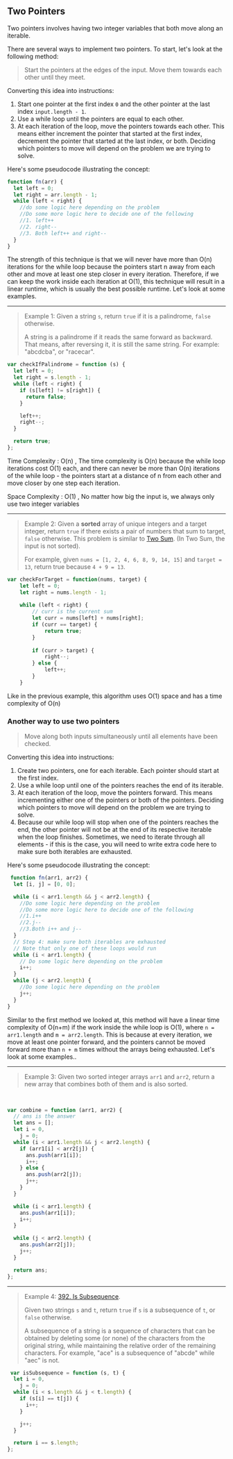 ## Two Pointers

Two pointers involves having two integer variables that both  move along an iterable. 

There are several ways to implement two pointers. To start, let's look at the following method:

> Start the pointers at the edges of the input. Move them towards each other until they meet.

Converting this idea into instructions:

1. Start one pointer at the first index `0` and the other pointer at the last index `input.length - 1`.
2. Use a while loop until the pointers are equal to each other.
3. At each iteration of the loop, move the pointers towards each other. This means either increment the pointer that started at the first  index, decrement the pointer that started at the last index, or both.  Deciding which pointers to move will depend on the problem we are trying to solve.

Here's some pseudocode illustrating the concept:

```js
function fn(arr) {
  let left = 0;
  let right = arr.length - 1;
  while (left < right) {
    //do some logic here depending on the problem
    //Do some more logic here to decide one of the following
    //1. left++
    //2. right--
    //3. Both left++ and right--
  }
}

```

The strength of this technique is that we will never have more than O(n) iterations for the while loop because the pointers start n away from each other and move at least one step closer in every  iteration. Therefore, if we can keep the work inside each iteration at O(1), this technique will result in a linear runtime, which is usually the best possible runtime. Let's look at some examples.

------

> Example 1: Given a string `s`, return `true` if it is a palindrome, `false` otherwise.
>
> A string is a palindrome if it reads the same forward as backward.  That means, after reversing it, it is still the same string. For  example: "abcdcba", or "racecar".
>     

```js
var checkIfPalindrome = function (s) {
  let left = 0;
  let right = s.length - 1;
  while (left < right) {
    if (s[left] != s[right]) {
      return false;
    }

    left++;
    right--;
  }

  return true;
};

```
Time Complexity : O(n) , The time complexity is O(n) because the while loop iterations cost O(1) each, and there can never be more than O(n) iterations of the while loop - the pointers start at a distance of n from each other and move closer by one step each iteration.

Space Complexity : O(1) , No matter how big the input is, we always only use two integer variables

------

> Example 2: Given a **sorted** array of unique integers and a target integer, return `true` if there exists a pair of numbers that sum to target, `false` otherwise. This problem is similar to [Two Sum](https://leetcode.com/problems/two-sum/). (In Two Sum, the input is not sorted).
>
> For example, given `nums = [1, 2, 4, 6, 8, 9, 14, 15]` and `target = 13`, return true because `4 + 9 = 13`.    

```js
var checkForTarget = function(nums, target) {
    let left = 0;
    let right = nums.length - 1;
    
    while (left < right) {
        // curr is the current sum
        let curr = nums[left] + nums[right];
        if (curr == target) {
            return true;
        }
        
        if (curr > target) {
            right--;
        } else {
            left++;
        }
    }
```

Like in the previous example, this algorithm uses O(1) space and has a time complexity of O(n)

### Another way to use two pointers

> Move along both inputs simultaneously until all elements have been checked.

Converting this idea into instructions:

1. Create two pointers, one for each iterable. Each pointer should start at the first index.
2. Use a while loop until one of the pointers reaches the end of its iterable.
3. At each iteration of the loop, move the pointers forward. This means incrementing either one of the pointers or both of the pointers.  Deciding which pointers to move will depend on the problem we are trying to solve.
4. Because our while loop will stop when one of the pointers reaches  the end, the other pointer will not be at the end of its respective  iterable when the loop finishes. Sometimes, we need to iterate through  all elements - if this is the case, you will need to write extra code  here to make sure both iterables are exhausted.

Here's some pseudocode illustrating the concept:

```js
 function fn(arr1, arr2) {
  let [i, j] = [0, 0];

  while (i < arr1.length && j < arr2.length) {
    //Do some logic here depending on the problem
    //Do some more logic here to decide one of the following
    //1.i++
    //2.j--
    //3.Both i++ and j--
  }
  // Step 4: make sure both iterables are exhausted
  // Note that only one of these loops would run
  while (i < arr1.length) {
    // Do some logic here depending on the problem
    i++;
  }
  while (j < arr2.length) {
    //Do some logic here depending on the problem
    j++;
  }
}
```

Similar to the first method we looked at, this method will have a linear time complexity of O(n+m) if the work inside the while loop is O(1), where `n = arr1.length` and `m = arr2.length`. This is because at every iteration, we move at least one pointer forward, and the pointers cannot be moved forward more than `n + m` times without the arrays being exhausted. Let's look at some examples..

------

> Example 3: Given two sorted integer arrays `arr1` and `arr2`, return a new array that combines both of them and is also sorted.

​    
```js
var combine = function (arr1, arr2) {
  // ans is the answer
  let ans = [];
  let i = 0,
    j = 0;
  while (i < arr1.length && j < arr2.length) {
    if (arr1[i] < arr2[j]) {
      ans.push(arr1[i]);
      i++;
    } else {
      ans.push(arr2[j]);
      j++;
    }
  }

  while (i < arr1.length) {
    ans.push(arr1[i]);
    i++;
  }

  while (j < arr2.length) {
    ans.push(arr2[j]);
    j++;
  }

  return ans;
};

```
------

> Example 4: [392. Is Subsequence](https://leetcode.com/problems/is-subsequence/).
>
> Given two strings `s` and `t`, return `true` if `s` is a subsequence of `t`, or `false` otherwise.
>
> A subsequence of a string is a sequence of characters that can be  obtained by deleting some (or none) of the characters from the original  string, while maintaining the relative order of the remaining  characters. For example, "ace" is a subsequence of "abcde" while "aec"  is not.
>         

```js
 var isSubsequence = function (s, t) {
  let i = 0,
    j = 0;
  while (i < s.length && j < t.length) {
    if (s[i] == t[j]) {
      i++;
    }

    j++;
  }

  return i == s.length;
};

```
